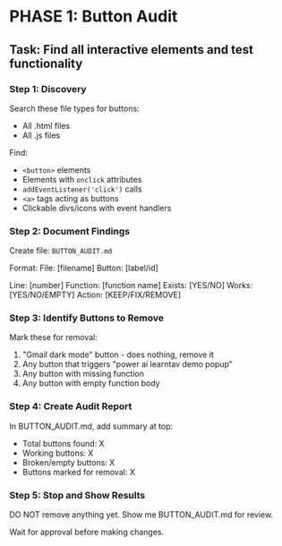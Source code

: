 # PHASE 1: Button Audit

## Task: Find all interactive elements and test functionality

### Step 1: Discovery
Search these file types for buttons:
- All .html files
- All .js files

Find:
- `<button>` elements
- Elements with `onclick` attributes  
- `addEventListener('click')` calls
- `<a>` tags acting as buttons
- Clickable divs/icons with event handlers

### Step 2: Document Findings
Create file: `BUTTON_AUDIT.md`

Format:
File: [filename]
Button: [label/id]

Line: [number]
Function: [function name]
Exists: [YES/NO]
Works: [YES/NO/EMPTY]
Action: [KEEP/FIX/REMOVE]


### Step 3: Identify Buttons to Remove
Mark these for removal:
1. "Gmail dark mode" button - does nothing, remove it
2. Any button that triggers "power ai learntav demo popup"
3. Any button with missing function
4. Any button with empty function body

### Step 4: Create Audit Report
In BUTTON_AUDIT.md, add summary at top:
- Total buttons found: X
- Working buttons: X
- Broken/empty buttons: X  
- Buttons marked for removal: X

### Step 5: Stop and Show Results
DO NOT remove anything yet.
Show me BUTTON_AUDIT.md for review.

Wait for approval before making changes.
